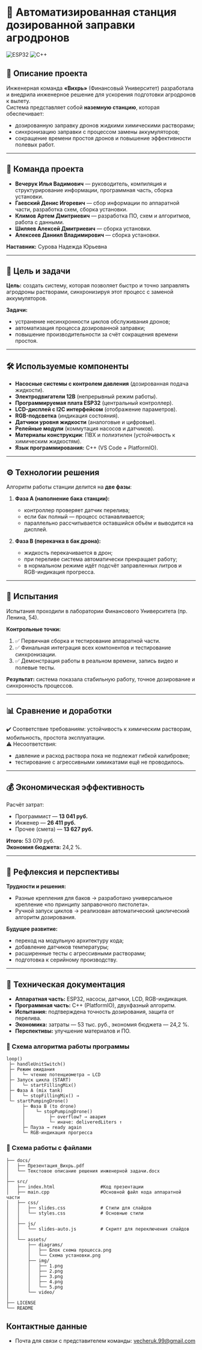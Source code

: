 # 🚀 Автоматизированная станция дозированной заправки агродронов  

![ESP32](https://img.shields.io/badge/Platform-ESP32-blue?logo=espressif&logoColor=white)
![C++](https://img.shields.io/badge/Language-C++-brightgreen?logo=c%2B%2B&logoColor=white)

## 📌 Описание проекта  
Инженерная команда **«Вихрь»** (Финансовый Университет) разработала и внедрила инженерное решение для ускорения подготовки агродронов к вылету.  
Система представляет собой **наземную станцию**, которая обеспечивает:  
- дозированную заправку дронов жидкими химическими растворами;  
- синхронизацию заправки с процессом замены аккумуляторов;  
- сокращение времени простоя дронов и повышение эффективности полевых работ.  

---

## 👥 Команда проекта  
- **Вечерук Илья Вадимович** — руководитель, компиляция и структурирование информации, программная часть, сборка установки.  
- **Гаевский Денис Игоревич** — сбор информации по аппаратной части, разработка схем, сборка установки.  
- **Климов Артем Дмитриевич** — разработка ПО, схем и алгоритмов, работа с данными.  
- **Шиляев Алексей Дмитриевич** — сборка установки.  
- **Алексеев Даниил Владимирович** — сборка установки.  

**Наставник:** Сурова Надежда Юрьевна  

---

## 🎯 Цель и задачи  
**Цель:** создать систему, которая позволяет быстро и точно заправлять агродроны растворами, синхронизируя этот процесс с заменой аккумуляторов.  

**Задачи:**  
- устранение несинхронности циклов обслуживания дронов;  
- автоматизация процесса дозированной заправки;  
- повышение производительности за счёт сокращения времени простоя.  

---

## 🛠️ Используемые компоненты  
- **Насосные системы с контролем давления** (дозированная подача жидкости).  
- **Электродвигатели 12В** (непрерывный режим работы).  
- **Программируемая плата ESP32** (центральный контроллер).  
- **LCD-дисплей с I2C интерфейсом** (отображение параметров).  
- **RGB-подсветка** (индикация состояния).  
- **Датчики уровня жидкости** (аналоговые и цифровые).  
- **Релейные модули** (коммутация насосов и датчиков).  
- **Материалы конструкции**: ПВХ и полиэтилен (устойчивость к химическим жидкостям).  
- **Язык программирования:** C++ (VS Code + PlatformIO).  

---

## ⚙️ Технологии решения  
Алгоритм работы станции делится на **две фазы**:  

1. **Фаза A (наполнение бака станции):**  
   - контроллер проверяет датчик перелива;  
   - если бак полный — процесс останавливается;  
   - параллельно рассчитывается оставшийся объём и выводится на дисплей.  

2. **Фаза B (перекачка в бак дрона):**  
   - жидкость перекачивается в дрон;  
   - при переливе система автоматически прекращает работу;  
   - в нормальном режиме идёт подсчёт заправленных литров и RGB-индикация прогресса.  

---

## 🔬 Испытания  
Испытания проходили в лаборатории Финансового Университета (пр. Ленина, 54).  

**Контрольные точки:**  
1. ✅ Первичная сборка и тестирование аппаратной части.  
2. ✅ Финальная интеграция всех компонентов и тестирование синхронизации.  
3. ✅ Демонстрация работы в реальном времени, запись видео и полевые тесты.  

**Результат:** система показала стабильную работу, точное дозирование и синхронность процессов.  

---

## 📊 Сравнение и доработки  
✔️ Соответствие требованиям: устойчивость к химическим растворам, мобильность, простота эксплуатации.  
⚠️ Несоответствия:  
- давление и расход раствора пока не подлежат гибкой калибровке;  
- тестирование с агрессивными химикатами ещё не проводилось.  

---

## 💰 Экономическая эффективность  
Расчёт затрат:  
- Программист — **13 041 руб.**  
- Инженер — **26 411 руб.**  
- Прочее (смета) — **13 627 руб.**  

**Итого:** 53 079 руб.  
**Экономия бюджета:** 24,2 %.  

---

## 🔎 Рефлексия и перспективы  
**Трудности и решения:**  
- Разные крепления для баков → разработано универсальное крепление «по принципу заправочного пистолета».  
- Ручной запуск циклов → реализован автоматический циклический алгоритм дозирования.  

**Будущее развитие:**  
- переход на модульную архитектуру кода;  
- добавление датчиков температуры;  
- расширенные тесты с агрессивными растворами;  
- подготовка к серийному производству.  

---

## 📑 Техническая документация  
- **Аппаратная часть:** ESP32, насосы, датчики, LCD, RGB-индикация.  
- **Программная часть:** C++ (PlatformIO), двухфазный алгоритм.  
- **Испытания:** подтверждена точность дозирования, защита от перелива.  
- **Экономика:** затраты — 53 тыс. руб., экономия бюджета — 24,2 %.  
- **Перспективы:** улучшение материалов и ПО.  

### 🔄 Схема алгоритма работы программы
```text
loop()
 ├─ handleUnitSwitch()
 ├─ Режим ожидания
 │    └─ чтение потенциометра → LCD
 ├─ Запуск цикла (START)
 │    └─ startFillingMix()
 ├─ Фаза A (mix tank)
 │    └─ stopFillingMix() →
 └─ startPumpingDrone()
      ├─ Фаза B (to drone)
      │    └─ stopPumpingDrone()
      │         ├─ overflow? → авария
      │         └─ иначе: deliveredLiters ↑
      ├─ Пауза → ready again
      └─ RGB-индикация прогресса
```

### 🔎 Схема работы с файлами
``` text
├── docs/                          
│   ├── Презентация_Вихрь.pdf
│   └── Текстовое описание решения инженерной задачи.docx
│
├── src/                           
│   ├── index.html                 #Код презентации
│   ├── main.cpp                   #Основной файл кода аппаратной части
│   ├── css/
│   │   ├── slides.css             # Стили для слайдов
│   │   └── styles.css             # Основные стили
│   │
│   ├── js/
│   │   └── slides-auto.js         # Скрипт для переключения слайдов
│   │
│   └── assets/
│       ├── diagrams/
│       │   ├── Блок схема процесса.png
│       │   └── Схема установки.png
│       ├── img/
│       │   ├── 1.png
│       │   ├── 2.png
│       │   ├── 3.png
│       │   ├── 4.png
│       │   └── 5.png
│       └── video/
│
├── LICENSE
└── README
```
## Контактные данные
- Почта для связи с представителем команды: vecheruk.99@gmail.com
